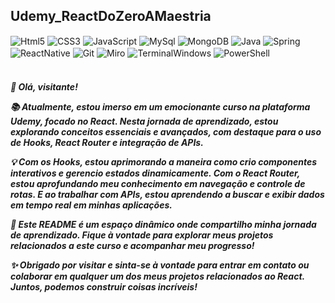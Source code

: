 ## Udemy_ReactDoZeroAMaestria

<div style="sisplay: inline_block">
    <img align="center" alt="Html5" src="https://img.shields.io/badge/HTML5-E34F26?style=for-the-badge&logo=html5&logoColor=white" />
    <img align="center" alt="CSS3" src="https://img.shields.io/badge/Css3-1572B6?style=for-the-badge&logo=css3&logoColor=white" />
    <img align="center" alt="JavaScript" src="https://img.shields.io/badge/JavaScript-F7DF1E?style=for-the-badge&logo=javascript&logoColor=black" />
    <img align="center" alt="MySql" src="https://img.shields.io/badge/MySQL-005C84?style=for-the-badge&logo=mysql&logoColor=white" />
    <img align="center" alt="MongoDB" src="https://img.shields.io/badge/MongoDB-4EA94B?style=for-the-badge&logo=mongodb&logoColor=white" />
    <img align="center" alt="Java" src="https://img.shields.io/badge/Java-ED8B00?style=for-the-badge&logo=openjdk&logoColor=white" />
    <img align="center" alt="Spring" src="https://img.shields.io/badge/Spring-6DB33F?style=for-the-badge&logo=spring&logoColor=white" />
    <img align="center" alt="ReactNative" src="https://img.shields.io/badge/React_Native-20232A?style=for-the-badge&logo=react&logoColor=61DAFB" />
    <img align="center" alt="Git" src="https://img.shields.io/badge/GIT-E44C30?style=for-the-badge&logo=git&logoColor=white" />
    <img align="center" alt="Miro" src="https://img.shields.io/badge/Miro-050038?style=for-the-badge&logo=Miro&logoColor=white" />
    <img align="center" alt="TerminalWindows" src="https://img.shields.io/badge/windows%20terminal-4D4D4D?style=for-the-badge&logo=windows%20terminal&logoColor=white" />
    <img align="center" alt="PowerShell" src="https://img.shields.io/badge/Powershell-2CA5E0?style=for-the-badge&logo=powershell&logoColor=white" />
</div><br/>

<h5>
👋 Olá, visitante!

📚 Atualmente, estou imerso em um emocionante curso na plataforma Udemy, focado no React. Nesta jornada de aprendizado, estou explorando conceitos essenciais e avançados, com destaque para o uso de Hooks, React Router e integração de APIs.

💡 Com os Hooks, estou aprimorando a maneira como crio componentes interativos e gerencio estados dinamicamente. Com o React Router, estou aprofundando meu conhecimento em navegação e controle de rotas. E ao trabalhar com APIs, estou aprendendo a buscar e exibir dados em tempo real em minhas aplicações.

🚀 Este README é um espaço dinâmico onde compartilho minha jornada de aprendizado. Fique à vontade para explorar meus projetos relacionados a este curso e acompanhar meu progresso!

✨ Obrigado por visitar e sinta-se à vontade para entrar em contato ou colaborar em qualquer um dos meus projetos relacionados ao React. Juntos, podemos construir coisas incríveis!
</h5>
